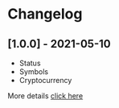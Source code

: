 # Changelog

## [1.0.0] - 2021-05-10

* Status  
* Symbols  
* Cryptocurrency

More details [click here](https://iexcloud.io/docs/api)
